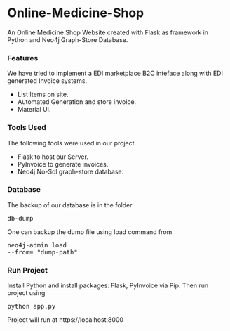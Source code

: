 # Online-Medicine-Shop
An Online Medicine Shop Website created with Flask as framework in Python and Neo4j Graph-Store Database.

### Features  
We have tried to implement a EDI marketplace B2C inteface along with EDI generated Invoice systems. 
<ul>
<li>List Items on site.
<li>Automated Generation and store invoice.
<li>Material UI.
</ul>

### Tools Used 
The following tools were used in our project.
<ul>
<li>Flask to host our Server.
<li>PyInvoice to generate invoices.
<li>Neo4j No-Sql graph-store database.
</ul>

### Database 
The backup of our database is in the folder <pre>db-dump</pre> One can backup the dump file using load command from <pre>neo4j-admin load --from= "dump-path" </pre>

### Run Project 
Install Python and install packages: Flask, PyInvoice via Pip. Then run project using <pre>python app.py</pre>
Project will run at <emp>https://localhost:8000</emp>
